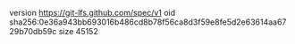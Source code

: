 version https://git-lfs.github.com/spec/v1
oid sha256:0e36a943bb693016b486cd8b78f56ca8d3f59e8fe5d2e63614aa6729b70db59c
size 45152
